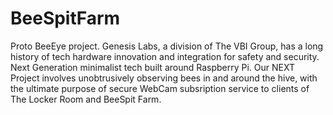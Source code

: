 # BeeSpitFarm
Proto BeeEye project. 
Genesis Labs, a division of The VBI Group, has a long history of tech hardware innovation and integration for safety and security. Next Generation minimalist tech built around Raspberry Pi.
Our NEXT Project involves unobtrusively observing bees in and around the hive, with the ultimate purpose of secure WebCam subsription service to clients of The Locker Room and BeeSpit Farm.
